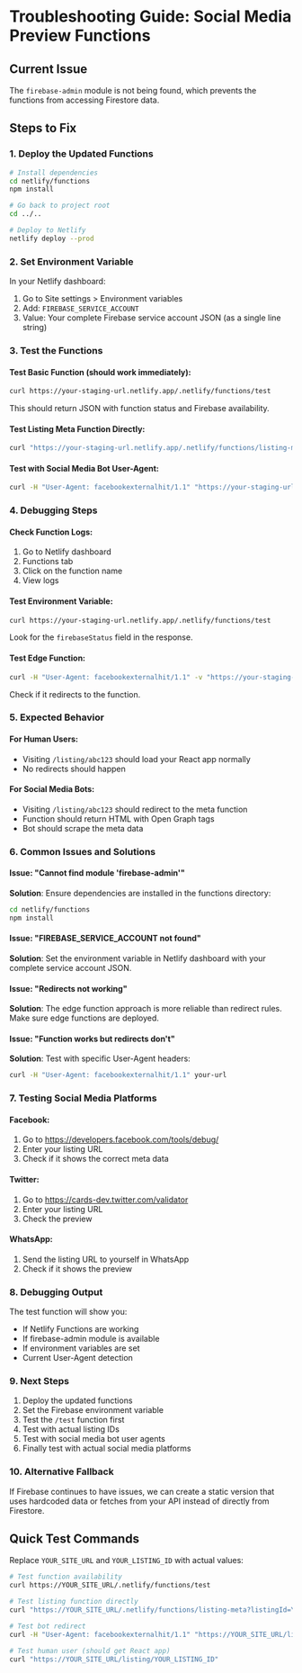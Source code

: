 # Troubleshooting Guide: Social Media Preview Functions

## Current Issue
The `firebase-admin` module is not being found, which prevents the functions from accessing Firestore data.

## Steps to Fix

### 1. Deploy the Updated Functions
```bash
# Install dependencies
cd netlify/functions
npm install

# Go back to project root
cd ../..

# Deploy to Netlify
netlify deploy --prod
```

### 2. Set Environment Variable
In your Netlify dashboard:
1. Go to Site settings > Environment variables
2. Add: `FIREBASE_SERVICE_ACCOUNT`
3. Value: Your complete Firebase service account JSON (as a single line string)

### 3. Test the Functions

#### Test Basic Function (should work immediately):
```bash
curl https://your-staging-url.netlify.app/.netlify/functions/test
```

This should return JSON with function status and Firebase availability.

#### Test Listing Meta Function Directly:
```bash
curl "https://your-staging-url.netlify.app/.netlify/functions/listing-meta?listingId=YOUR_ACTUAL_LISTING_ID"
```

#### Test with Social Media Bot User-Agent:
```bash
curl -H "User-Agent: facebookexternalhit/1.1" "https://your-staging-url.netlify.app/listing/YOUR_ACTUAL_LISTING_ID"
```

### 4. Debugging Steps

#### Check Function Logs:
1. Go to Netlify dashboard
2. Functions tab
3. Click on the function name
4. View logs

#### Test Environment Variable:
```bash
curl https://your-staging-url.netlify.app/.netlify/functions/test
```

Look for the `firebaseStatus` field in the response.

#### Test Edge Function:
```bash
curl -H "User-Agent: facebookexternalhit/1.1" -v "https://your-staging-url.netlify.app/listing/test123"
```

Check if it redirects to the function.

### 5. Expected Behavior

#### For Human Users:
- Visiting `/listing/abc123` should load your React app normally
- No redirects should happen

#### For Social Media Bots:
- Visiting `/listing/abc123` should redirect to the meta function
- Function should return HTML with Open Graph tags
- Bot should scrape the meta data

### 6. Common Issues and Solutions

#### Issue: "Cannot find module 'firebase-admin'"
**Solution**: Ensure dependencies are installed in the functions directory:
```bash
cd netlify/functions
npm install
```

#### Issue: "FIREBASE_SERVICE_ACCOUNT not found"
**Solution**: Set the environment variable in Netlify dashboard with your complete service account JSON.

#### Issue: "Redirects not working"
**Solution**: The edge function approach is more reliable than redirect rules. Make sure edge functions are deployed.

#### Issue: "Function works but redirects don't"
**Solution**: Test with specific User-Agent headers:
```bash
curl -H "User-Agent: facebookexternalhit/1.1" your-url
```

### 7. Testing Social Media Platforms

#### Facebook:
1. Go to https://developers.facebook.com/tools/debug/
2. Enter your listing URL
3. Check if it shows the correct meta data

#### Twitter:
1. Go to https://cards-dev.twitter.com/validator
2. Enter your listing URL
3. Check the preview

#### WhatsApp:
1. Send the listing URL to yourself in WhatsApp
2. Check if it shows the preview

### 8. Debugging Output

The test function will show you:
- If Netlify Functions are working
- If firebase-admin module is available
- If environment variables are set
- Current User-Agent detection

### 9. Next Steps

1. Deploy the updated functions
2. Set the Firebase environment variable
3. Test the `/test` function first
4. Test with actual listing IDs
5. Test with social media bot user agents
6. Finally test with actual social media platforms

### 10. Alternative Fallback

If Firebase continues to have issues, we can create a static version that uses hardcoded data or fetches from your API instead of directly from Firestore.

## Quick Test Commands

Replace `YOUR_SITE_URL` and `YOUR_LISTING_ID` with actual values:

```bash
# Test function availability
curl https://YOUR_SITE_URL/.netlify/functions/test

# Test listing function directly
curl "https://YOUR_SITE_URL/.netlify/functions/listing-meta?listingId=YOUR_LISTING_ID"

# Test bot redirect
curl -H "User-Agent: facebookexternalhit/1.1" "https://YOUR_SITE_URL/listing/YOUR_LISTING_ID"

# Test human user (should get React app)
curl "https://YOUR_SITE_URL/listing/YOUR_LISTING_ID"
```
